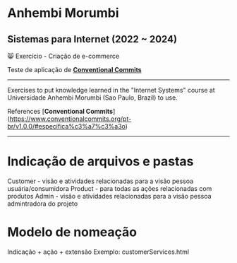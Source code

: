 # Anhembi Morumbi
## Sistemas para Internet (2022 ~ 2024)
😸 Exercício - Criação de e-commerce 

Teste de aplicação de [**Conventional Commits**](https://www.conventionalcommits.org/pt-br/v1.0.0/#especifica%c3%a7%c3%a3o)

***

Exercises to put knowledge learned in the "Internet Systems" course at Universidade Anhembi Morumbi (Sao Paulo, Brazil) to use.

References
[**Conventional Commits**]
(https://www.conventionalcommits.org/pt-br/v1.0.0/#especifica%c3%a7%c3%a3o)

***

# Indicação de arquivos e pastas
Customer - visão e atividades relacionadas para a visão pessoa usuária/consumidora
Product - para todas as ações relacionadas com produtos
Admin - visão e atividades relacionadas para a visão pessoa admintradora do projeto

# Modelo de nomeação
Indicação + ação + extensão
Exemplo: customerServices.html
